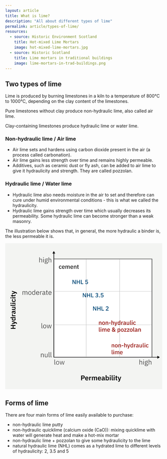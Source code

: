 ```yaml
---
layout: article
title: What is lime?
description: "All about different types of lime"
permalink: article/types-of-lime/
resources:
  - source: Historic Environment Scotland
    title: Hot-mixed Lime Mortars
    image: hot-mixed-lime-mortars.jpg
  - source: Historic Scotland
    title: Lime mortars in traditional buildings
    image: lime-mortars-in-trad-buildings.png
---
```


## Two types of lime 
Lime is produced by burning limestones in a kiln to a temperature of 800°C to 1000°C, depending on the clay content of the limestones.

Pure limestones without clay produce non-hydraulic lime, also called air lime.

Clay-containing limestones produce hydraulic lime or water lime.

### Non-hydraulic lime / Air lime 
* Air lime sets and hardens using carbon dioxide present in the air (a process called carbonation).
* Air lime gains less strength over time and remains highly permeable.
* Additives, such as ceramic dust or fly ash, can be added to air lime to give it hydraulicity and strength. They are called pozzolan.

### Hydraulic lime / Water lime
* Hydraulic lime also needs moisture in the air to set and therefore can cure under humid environmental conditions - this is what we called the hydraulicity.
* Hydraulic lime gains strength over time which usually decreases its permeability. Some hydraulic lime can become stronger than a weak masonry.

The illustration below shows that, in general, the more hydraulic a binder is, the less permeable it is. 

![](/images/graph-hydraulicity-permeability.png)

## Forms of lime

There are four main forms of lime easily available to purchase:
* non-hydraulic lime putty
* non-hydraulic quicklime (calcium oxide (CaO)): mixing quicklime with water will generate heat and make a hot-mix mortar
* non-hydraulic lime + pozzolan to give some hydraulicity to the lime
* natural hydraulic lime (NHL) comes as a hydrated lime to different levels of hydraulicity: 2, 3.5 and 5
